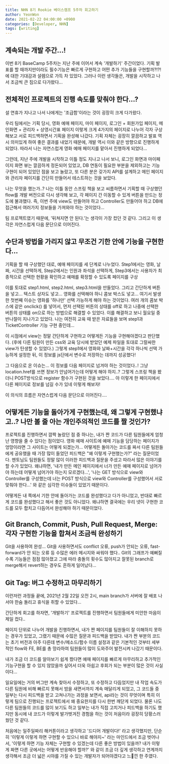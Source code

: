 ```yaml
---
title: NHN 8기 Rookie 베이스캠프 5주차 회고하기
author: YeonWon
date: 2021-02-22 04:00:00 +0900
categories: [Developer, NHN]
tags: [writing]
---
```


## 계속되는 개발 주간...!

이번 8기 BaseCamp 5주차는 지난 주에 이어서 계속 '개발하기' 주간이었다.
기획 발표를 할 때까지만이라도 필수기능은 빠르게 구현하고 어떤 추가 기능들을 구현할까?!?! 에 대한 기대감과 설렘으로 가득 차 있었다. 그러나 이런 생각들은, 개발을 시작하고 나서 조금씩 큰 짐으로 다가왔다... 

## 전체적인 프로젝트의 진행 속도를 맞춰야 한다...?

설 연휴가 지나고 나서 나에게는 '조급함'이라는 것이 굉장히 크게 다가왔다.

우리 팀에서는 기획 당시, 영화 예매 페이지, 마이 페이지, 로그인 + 회원가입 페이지, 메인화면 + 관리자 + 상영시간표 페이지 이렇게 크게 4가지의 페이지로 나누어 각자 구상해보고 서로 피드백하면서 기획을 완성해 나갔다. 기획 자체는 굉장히 깔끔하고 발표 역시 의미있게 하여 좋은 결과를 내었기 때문에, 개발 역시 이와 같은 방향으로 진행하게 되었다. 따라서 나는 자연스럽게 영화 예매 페이지를 맡아서 진행하게 되었다...

그런데, 지난 주에 개발을 시작하고 이틀 정도 지나고 나서 보니, 로그인 화면과 마이페이지 화면 뷰는 깔끔하게 정돈되어 있었고, DB 연동이 필요한 부분을 제외하고는 기능구현이 되어 있었던 점을 보고 놀랐고, 또 다른 분은 갖가지 API를 설계하고 메인 페이지와 관리자 페이지를 간단히 만들어서 테스트하는 것을 보았다.

나는 무엇을 했는가..? 나는 이틀 동안 스프링 책을 보고 씨름하면서 기획할 때 구상했던 flow를 개발 버전으로 다시 생각해 보고, 각 페이지 간 이동할 수 있게 버튼을 만드는 정도에 불과했다. 즉, 이번 주에 view도 만들어야 하고 Controller도 만들어야 하고 DB에 접근해서 여러가지 정보들을 가져와야 하는 것이었다...

팀 프로젝트였기 때문에, '뒤쳐지면 안 된다.'는 생각이 가장 컸던 것 같다. 그리고 이 생각은 자연스럽게 다음 문단으로 이어진다.

## 수단과 방법을 가리지 않고 무조건 기한 안에 기능을 구현한다...

기획을 할 때 구상했던 대로, 예매 페이지를 세 단계로 나누었다.
Step1에서는 영화, 날짜, 시간을 선택하게,
Step2에서는 인원과 좌석을 선택하게,
Step3에서는 사용자가 최종적으로 선택한 현황을 확인하고 예매를 확정할 수 있도록 페이지를 구상

이를 토대로 step1.html, step2.html, step3.html을 만들었다. 
그리고 간단하게 버튼을 넣고... 텍스트 상자도 넣고... 영화를 선택해야 하니 콤보 박스도 넣고... 여기서 발생한 첫번째 이슈는 영화를 '하나만' 선택 가능하게 해야 하는 것이었다. 여러 개의 콤보 박스에 같은 onclick() 를 넣어서, 먼저 선택된 버튼의 상태를 off로 하고 나중에 선택한 버튼의 상태를 on으로 하는 방법으로 해결할 수 있었다. 이를 해결하고 보니 월요일 중 반나절이 지나가고 있었다. 나는 여전히 교육 때 받은 자료들을 보며 step1과 TicketController 기능 구현 중인데...

이 시점에서 view는 정말 간단하게 구현하고 어떻게든 기능을 구현해야겠다고 판단했다. (후에 다른 팀원이 만든 css와 교육 당시에 받았던 예제 파일을 토대로 그럴싸한 view가 탄생할 수 있었다.) 그렇게 step1에서 영화와 날짜+시간을 각각 하나씩 선택 가능하게 설정한 뒤, 이 정보를 js단에서 변수로 저장하는 데까지 성공했다!

그 다음으로 온 이슈는... 이 정보를 다음 페이지로 넘겨야 하는 것이었다..! 그냥 location.href를 쓰면 정보가 안넘어가는데 어떻게 해야 하지..? 그렇게 스프링 책을 봤더니 POST방식으로 register 함수가 구현된 것을 보았다.... 아 이렇게 한 페이지에서 다른 페이지로 정보를 넘길 수가 있네 이렇게 해보자!

이 의식의 흐름은 자연스럽게 다음 문단으로 이어진다....

## 어떻게든 기능을 돌아가게 구현했는데, 왜 그렇게 구현했냐고..? 나만 볼 줄 아는 개인주의적인 코드를 짤 것인가?

프로젝트를 진행하면서 깜짝 놀랐던 점 중 하나는, 내가 짠 코드가 다른 팀원들에게 엄청난 영향을 줄 수 있다는 점이었다. 영화 예매 사이트에 예매 기능을 담당하는 페이지가 엉망이라면 그 사이트는 어떻게 되겠는가... 어떻게든 돌아가는 코드를 짜서 다른 팀원들에게 공유했을 때 가장 많이 들었던 피드백은 "왜 이렇게 구현했는가?" 라는 질문이었다. 멘토님도 팀원들도 정말 많이 이러한 피드백과 질문을 주셨고 따라서 많은 이야기를 할 수가 있었다. 왜냐하면, '내가 만든 메인 페이지에서 너가 만든 예매 페이지로 넘어가야 하는데 어떻게 넘어가야 하는지 모르겠다...', '나는 GET 방식으로 view와 Controller를 구성했는데 너는 POST 방식으로 view와 Controller를 구성했어서 서로 맞춰야 한다...' 와 같은 심각한 이슈들이 있었기 때문이다. 

어떻게든 내 쪽에서 기한 안에 돌아가는 코드를 완성했다고 다가 아니었고, 반대로 빠르게 코드를 완성했다고 해서 좋은 것도 아니었다. 왜냐하면 결국에는 우리 넷이 구현한 코드를 모두 합치고 다듬어서 완성해야 하기 때문이었다.

## Git Branch, Commit, Push, Pull Request, Merge: 각자 구현한 기능을 합쳐서 조금씩 완성하기

Git을 사용하여 완성... Git을 사용하면서도 conflict 오류, push가 안되는 오류, fast-forward가 안 되는 오류 등 수많은 에러 메시지와 싸워야 했다.. Git의 그래프가 예뻐질 수록 기능들은 점점 많아졌고 그에 따라 충돌의 횟수도 많아지고 잘못된 branch로 merge해서 revert하는 경우도 흔하게 일어났다...

## Git Tag: 버그 수정하고 마무리하기

이런저런 과정들 끝에, 2021년 2월 22일 오전 2시, main branch가 서버에 잘 배포 나서야 한숨 돌리고 휴식을 취할 수 있었다...

간단하게 회고를 하자면, '개발하기' 프로젝트를 진행하면서 팀원들에게 미안한 마음이 제일 컸다..

페이지 단위로 나누어 개발을 진행하면서, 내가 짠 페이지를 팀원들이 잘 이해하지 못하는 경우가 있었고, 그랬기 때문에 수많은 질문과 피드백을 받았다. 내가 짠 부분의 코드는 초기 버전과 아주 다른데 변수/메소드/함수 이름 설정과 같은 기본적인 것부터 세부적인 flow와 FE, BE를 총 망라하여 팀원들이 많이 도와주어 발전시켜 나갔기 때문이다.

내가 조금 더 코드를 알아보기 쉽게 짰다면 예매 페이지를 빠르게 마무리하고 추가적인 기능구현을 할 수 있지 않았을까 싶어서 더욱 아쉽고 후회가 되는 부분이 많은 것이 사실이다...

일요일에는 거의 버그만 계속 찾아서 수정하고, 또 수정하고 다듬었지만 내 작업 속도가 다른 팀원에 비해 빠르지 못해서 밤을 새면서까지 계속 매달리게 되었고, 그 코드들 중 일부는 다시 피드백을 받고 고쳐나가는 과정을 보면서, api라는 것이 무엇이며 특히 이렇게 팀으로 진행되는 프로젝트에서 왜 중요한지를 다시 한번 깨닫게 되었다. 물론 나도 다른 팀원들의 코드를 많이 보기도 하고 일부는 내가 직접 고치거나 피드백을 하기도 했지만 동시에 내 코드가 이렇게 발가벗겨진 경험을 하는 것이 처음이라 굉장히 당황스러웠던 것 같다.

처음에는 일주일짜리 해커톤이라고 생각하고 '드디어 개발이다!' 라고 생각했지만, 단순히 '이렇게 이렇게 하면 구현할 수 있으니 바로 해야지~' 라는 마인드에서 조금 벗어나서, '이렇게 하면 기능 자체는 구현할 수 있겠는데 다른 좋은 방법이 있을까? 내가 이렇게 짜면 다른 곳에서는 어떻게 반응해야 할까?' 와 같이 조금 더 깊게 생각하고 연계까지 생각해서 조금 더 넓은 시야를 가질 수 있는 개발자가 되어야겠다고 느낀 한 주였다.
